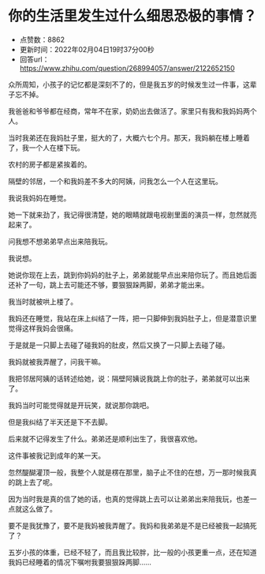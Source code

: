 # 你的生活里发生过什么细思恐极的事情？
- 点赞数：8862
- 更新时间：2022年02月04日19时37分00秒
- 回答url：https://www.zhihu.com/question/268994057/answer/2122652150
<body>
 <p data-pid="CBkeVyWO">众所周知，小孩子的记忆都是深刻不了的，但是我五岁的时候发生过一件事，这辈子忘不掉。</p>
 <p data-pid="_F-CWl_K">我爸爸和爷爷都在经商，常年不在家，奶奶出去做活了。家里只有我和我妈妈两个人。</p>
 <p data-pid="kTtD4Vay">当时我弟还在我妈肚子里，挺大的了，大概六七个月。那天，我妈躺在楼上睡着了，我一个人在楼下玩。</p>
 <p data-pid="4lwY4EhI">农村的房子都是紧挨着的。</p>
 <p data-pid="ftDTBMb1">隔壁的邻居，一个和我妈差不多大的阿姨，问我怎么一个人在这里玩。</p>
 <p data-pid="v4CceOiU">我说我妈妈在睡觉。</p>
 <p data-pid="SLSELvUa">她一下就来劲了，我记得很清楚，她的眼睛就跟电视剧里面的演员一样，忽然就亮起来了。</p>
 <p data-pid="EF6YSf_J">问我想不想弟弟早点出来陪我玩。</p>
 <p data-pid="qoks_KRI">我说想。</p>
 <p data-pid="bPNlpOxz">她说你现在上去，跳到你妈妈的肚子上，弟弟就能早点出来陪你玩了。而且她后面还补了一句，跳上去可能还不够，要狠狠跺两脚，弟弟才能出来。</p>
 <p data-pid="dcnJmSgM">我当时就被哄上楼了。</p>
 <p data-pid="X3fLUWij">我妈还在睡觉，我站在床上纠结了一阵，把一只脚伸到我妈肚子上，但是潜意识里觉得这样我妈会很痛。</p>
 <p data-pid="Ummhhiny">于是就是一只脚上去碰了碰我妈的肚皮，然后又换了一只脚上去碰了碰。</p>
 <p data-pid="1O3HwYDI">我妈就被我弄醒了，问我干嘛。</p>
 <p data-pid="AuXG6b3k">我把邻居阿姨的话转述给她，说：隔壁阿姨说我跳上你的肚子，弟弟就可以出来了。</p>
 <p data-pid="jjrf3k6M">我妈当时可能觉得就是开玩笑，就说那你跳吧。</p>
 <p data-pid="zij6w_Te">但是我纠结了半天还是下不去脚。</p>
 <p data-pid="bfR5FeFm">后来就不记得发生了什么。弟弟还是顺利出生了，我很喜欢他。</p>
 <p data-pid="BFlh7jxB">这件事被我记到成年的某一天。</p>
 <p data-pid="0IaiBcu0">忽然醍醐灌顶一般，我整个人就是楞在那里，脑子止不住的在想，万一那时候我真的跳上去了呢。</p>
 <p data-pid="3Co06VZa">因为当时我是真的信了她的话，也真的觉得跳上去可以让弟弟出来陪我玩，也差一点就这么做了。</p>
 <p data-pid="-CSPn2mj">要不是我犹豫了，要不是我妈被我弄醒了。我妈和我弟弟是不是已经被我一起搞死了？</p>
 <p data-pid="Zmtj5Oqv">五岁小孩的体重，已经不轻了，而且我比较胖，比一般的小孩更重一点，还在知道我妈已经睡着的情况下嘱咐我要狠狠跺两脚……</p>
</body>